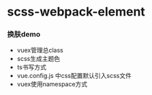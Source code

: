 # scss-webpack-element

### 换肤demo
* vuex管理总class
* scss生成主题色
* ts书写方式
* vue.config.js 中css配置默认引入scss文件
* vuex使用namespace方式